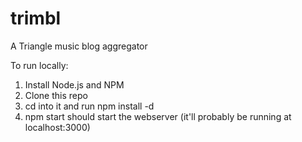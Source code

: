 trimbl
======

A Triangle music blog aggregator

To run locally:

1. Install Node.js and NPM
2. Clone this repo
3. cd into it and run npm install -d
4. npm start should start the webserver (it'll probably be running at localhost:3000)
